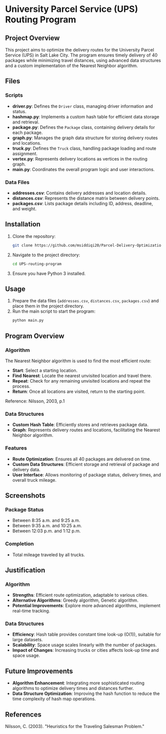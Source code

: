 # University Parcel Service (UPS) Routing Program

## Project Overview

This project aims to optimize the delivery routes for the University Parcel Service (UPS) in Salt Lake City. The program ensures timely delivery of 40 packages while minimizing travel distances, using advanced data structures and a custom implementation of the Nearest Neighbor algorithm.

## Files

### Scripts
- **driver.py**: Defines the `Driver` class, managing driver information and status.
- **hashmap.py**: Implements a custom hash table for efficient data storage and retrieval.
- **package.py**: Defines the `Package` class, containing delivery details for each package.
- **graph.py**: Manages the graph data structure for storing delivery routes and locations.
- **truck.py**: Defines the `Truck` class, handling package loading and route assignment.
- **vertex.py**: Represents delivery locations as vertices in the routing graph.
- **main.py**: Coordinates the overall program logic and user interactions.

### Data Files
- **addresses.csv**: Contains delivery addresses and location details.
- **distances.csv**: Represents the distance matrix between delivery points.
- **packages.csv**: Lists package details including ID, address, deadline, and weight.

## Installation

1. Clone the repository:
   ```bash
   git clone https://github.com/msiddiqi20/Parcel-Delivery-Optimization-Python.git
   ```
2. Navigate to the project directory:
   ```bash
   cd UPS-routing-program
   ```
3. Ensure you have Python 3 installed.

## Usage

1. Prepare the data files (`addresses.csv`, `distances.csv`, `packages.csv`) and place them in the project directory.
2. Run the main script to start the program:
   ```bash
   python main.py
   ```

## Program Overview

### Algorithm

The Nearest Neighbor algorithm is used to find the most efficient route:

- **Start**: Select a starting location.
- **Find Nearest**: Locate the nearest unvisited location and travel there.
- **Repeat**: Check for any remaining unvisited locations and repeat the process.
- **Return**: Once all locations are visited, return to the starting point.

Reference: Nilsson, 2003, p.1

### Data Structures
- **Custom Hash Table**: Efficiently stores and retrieves package data.
- **Graph**: Represents delivery routes and locations, facilitating the Nearest Neighbor algorithm.

### Features
- **Route Optimization**: Ensures all 40 packages are delivered on time.
- **Custom Data Structures**: Efficient storage and retrieval of package and delivery data.
- **User Interface**: Allows monitoring of package status, delivery times, and overall truck mileage.

## Screenshots

### Package Status
- Between 8:35 a.m. and 9:25 a.m.
- Between 9:35 a.m. and 10:25 a.m.
- Between 12:03 p.m. and 1:12 p.m.

### Completion
- Total mileage traveled by all trucks.

## Justification

### Algorithm
- **Strengths**: Efficient route optimization, adaptable to various cities.
- **Alternative Algorithms**: Greedy algorithm, Genetic algorithm.
- **Potential Improvements**: Explore more advanced algorithms, implement real-time tracking.

### Data Structures
- **Efficiency**: Hash table provides constant time look-up (O(1)), suitable for large datasets.
- **Scalability**: Space usage scales linearly with the number of packages.
- **Impact of Changes**: Increasing trucks or cities affects look-up time and space usage.

## Future Improvements

- **Algorithm Enhancement**: Integrating more sophisticated routing algorithms to optimize delivery times and distances further.
- **Data Structure Optimization**: Improving the hash function to reduce the time complexity of hash map operations.

## References

Nilsson, C. (2003). "Heuristics for the Traveling Salesman Problem."
